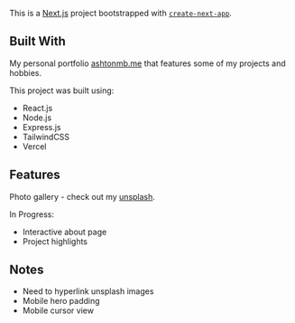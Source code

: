 This is a [Next.js](https://nextjs.org) project bootstrapped with [`create-next-app`](https://nextjs.org/docs/app/api-reference/cli/create-next-app).

## Built With

My personal portfolio [ashtonmb.me](https://ashtonmb.me) that features some of my projects and hobbies.

This project was built using:
- React.js
- Node.js
- Express.js
- TailwindCSS
- Vercel

## Features

Photo gallery - check out my [unsplash](https://unsplash.com/@ashtonmb).

In Progress:
- Interactive about page
- Project highlights

## Notes

- Need to hyperlink unsplash images
- Mobile hero padding
- Mobile cursor view

